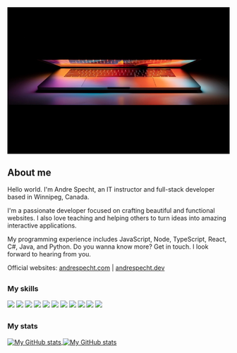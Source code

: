 <a href="">
    <img align="center" src="github-cover.jpg" alt="git" />
</a>

## About me

Hello world. I'm Andre Specht, an IT instructor and full-stack developer based
in Winnipeg, Canada.

I'm a passionate developer focused on crafting beautiful and functional 
websites. I also love teaching and helping others to turn ideas into amazing 
interactive applications.

My programming experience includes JavaScript, Node, TypeScript, React,
C#, Java, and Python. Do you wanna know more? Get in touch. I look forward to
hearing from you.

Official websites: <a href="https://andrespecht.com/" target="_blank">andrespecht.com</a> | <a href="https://andrespecht.dev/" target="_blank">andrespecht.dev</a>

##

### My skills

![](https://img.shields.io/badge/code-javascript-informational?style=for-the-badge&logo=javascript&logoColor=white&color=51be8d)
![](https://img.shields.io/badge/code-node-informational?style=for-the-badge&logo=javascript&logoColor=white&color=51be8d)
![](https://img.shields.io/badge/code-typescript-informational?style=for-the-badge&logo=typescript&logoColor=white&color=51be8d)
![](https://img.shields.io/badge/code-react-informational?style=for-the-badge&logo=react&logoColor=white&color=51be8d)
![](https://img.shields.io/badge/code-c%23-informational?style=for-the-badge&logo=csharp&logoColor=white&color=51be8d)
![](https://img.shields.io/badge/code-java-informational?style=for-the-badge&logo=java&logoColor=white&color=51be8d)
![](https://img.shields.io/badge/code-python-informational?style=for-the-badge&logo=python&logoColor=white&color=51be8d)
![](https://img.shields.io/badge/web-html-informational?style=for-the-badge&logo=html5&logoColor=white&color=51be8d)
![](https://img.shields.io/badge/web-css-informational?style=for-the-badge&logo=css3&logoColor=white&color=51be8d)
![](https://img.shields.io/badge/db-mysql-informational?style=for-the-badge&logo=mysql&logoColor=white&color=51be8d)
![](https://img.shields.io/badge/db-firebase-informational?style=for-the-badge&logo=firebase&logoColor=white&color=51be8d)

##

### My stats

<a href="https://github.com/Raminder13">
  <img height="205px" align="center" src="https://github-readme-stats.vercel.app/api?username=Raminder13&theme=vue&show_icons=true" alt="My GitHub stats" />
</a>
<a href="https://github.com/Raminder13">
  <img align="center" height="205px" width='200px' src="https://github-readme-stats.vercel.app/api/top-langs/?username=Raminder13&theme=vue&hide=Ruby&show_icons=true&langs_count=3" alt="My 
  GitHub stats"/>
</a>
